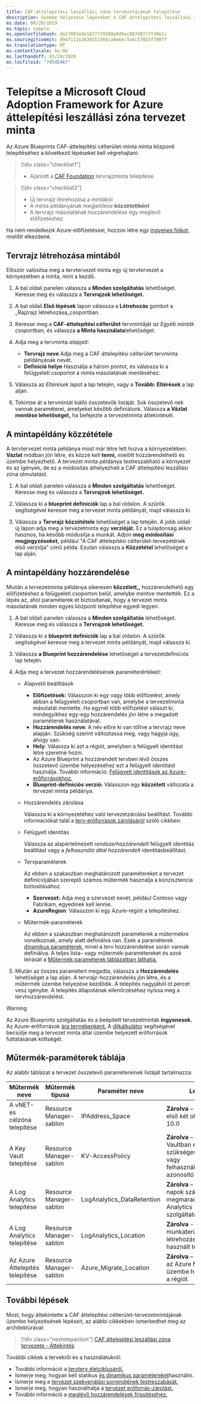 ```yaml
---
title: CAF-áttelepítési leszállási zóna tervmintájának telepítése
description: Üzembe helyezése lépéseket a CAF áttelepítési leszállási zóna tervezet minta, beleértve a tervezet összetevő paraméter részleteit.
ms.date: 08/20/2019
ms.topic: sample
ms.openlocfilehash: da17083e8e1b27739288a9d9ac087d071ff4861c
ms.sourcegitcommit: 0947111b263015136bca0e6ec5a8c570b3f700ff
ms.translationtype: MT
ms.contentlocale: hu-HU
ms.lasthandoff: 03/24/2020
ms.locfileid: "74545467"
---
```

# <a name="deploy-the-microsoft-cloud-adoption-framework-for-azure-migrate-landing-zone-blueprint-sample"></a>Telepítse a Microsoft Cloud Adoption Framework for Azure áttelepítési leszállási zóna tervezet minta

Az Azure Blueprints CAF-áttelepítési célterület-minta minta központi telepítéséhez a következő lépéseket kell végrehajtani:

> [!div class="checklist1"]
> - Ajánlott a [CAF Foundation](../caf-foundation/index.md) tervrajzminta telepítése

> [!div class="checklist2"]
> - Új tervrajz létrehozása a mintából
> - A minta példányának megjelölése **közzétettként**
> - A tervrajz másolatának hozzárendelése egy meglévő előfizetéshez

Ha nem rendelkezik Azure-előfizetéssel, hozzon létre egy [ingyenes fiókot,](https://azure.microsoft.com/free) mielőtt elkezdené.

## <a name="create-blueprint-from-sample"></a>Tervrajz létrehozása mintából

Először valósítsa meg a tervtervezet minta egy új tervtervezet a környezetben a minta, mint a kezdő.

1. A bal oldali panelen válassza a **Minden szolgáltatás** lehetőséget. Keresse meg és válassza a **Tervrajzok lehetőséget.**

1. A bal oldali **Első lépések** lapon válassza a **Létrehozás** gombot a _Rajzrajz létrehozása_csoportban.

1. Keresse meg a **CAF-áttelepítési célterület** tervmintáját _az Egyéb minták csoportban,_ és válassza **a Minta használata**lehetőséget.

1. Adja meg a tervminta _alapjait:_
   - **Tervrajz neve** Adja meg a CAF áttelepítési célterület tervminta példányának nevét.
   - **Definíció helye** Használja a három pontot, és válassza ki a felügyeleti csoportot a minta másolatának mentéséhez.

1. Válassza az _Eltérések_ lapot a lap tetején, vagy a **Tovább: Eltérések** a lap alján.

1. Tekintse át a tervmintát kiálló összetevők listáját. Sok összetevő nek vannak paraméterei, amelyeket később definiálunk. Válassza **a Vázlat mentése lehetőséget,** ha befejezte a tervezetminta áttekintését.

## <a name="publish-the-sample-copy"></a>A mintapéldány közzététele

A tervtervezet minta példánya most már létre lett hozva a környezetében. **Vázlat** módban jön létre, és közzé kell **tenni,** mielőtt hozzárendelhető és üzembe helyezhető. A tervezet minta példánya testreszabható a környezet és az igények, de ez a módosítás áthelyezheti a CAF áttelepítési leszállási zóna útmutatást.

1. A bal oldali panelen válassza a **Minden szolgáltatás** lehetőséget. Keresse meg és válassza a **Tervrajzok lehetőséget.**

1. Válassza ki a **blueprint definíciók** lap a bal oldalon. A szűrők segítségével keresse meg a tervezet minta példányát, majd válassza ki.

1. Válassza a **Tervrajz közzététele** lehetőséget a lap tetején. A jobb oldali új lapon adja meg a tervezetminta egy **verzióját.** Ez a tulajdonság akkor hasznos, ha később módosítja a munkát. Adjon **meg módosítási megjegyzéseket,** például "A CAF áttelepítési célterület-tervezetének első verziója" című példa. Ezután válassza a **Közzététel** lehetőséget a lap alján.

## <a name="assign-the-sample-copy"></a>A mintapéldány hozzárendelése

Miután a tervezetminta példánya sikeresen **közzélett,,** hozzárendelhető egy előfizetéshez a felügyeleti csoporton belül, amelybe mentve mentették. Ez a lépés az, ahol paraméterek et biztosítanak, hogy a tervezet minta másolatának minden egyes központi telepítése egyedi legyen.

1. A bal oldali panelen válassza a **Minden szolgáltatás** lehetőséget. Keresse meg és válassza a **Tervrajzok lehetőséget.**

1. Válassza ki a **blueprint definíciók** lap a bal oldalon. A szűrők segítségével keresse meg a tervezet minta példányát, majd válassza ki.

1. Válassza **a Blueprint hozzárendelése** lehetőséget a tervezetdefiníciós lap tetején.

1. Adja meg a tervezet hozzárendelésének paraméterértékeit:

   - Alapvető beállítások
     - **Előfizetések:** Válasszon ki egy vagy több előfizetést, amely abban a felügyeleti csoportban van, amelybe a tervezetminta másolatát mentette. Ha egynél több előfizetést választ ki, mindegyikhez egy-egy hozzárendelés jön létre a megadott paraméterek használatával.
     - **Hozzárendelés neve**: A név előre ki van töltve a tervrajz neve alapján.
       Szükség szerint változtassa meg, vagy hagyja úgy, ahogy van.
     - **Hely**: Válassza ki azt a régiót, amelyben a felügyelt identitást létre szeretné hozni.
     - Az Azure Blueprint a hozzárendelt tervben lévő összes összetevő üzembe helyezéséhez ezt a felügyelt identitást használja.
       További információ: [Felügyelt identitások az Azure-erőforrásokhoz.](../../../../active-directory/managed-identities-azure-resources/overview.md)
     - **Blueprint-definíciós verzió:** Válasszon egy **közzétett** változata a tervezet minta példánya.
    
   - Hozzárendelés zárolása

     Válassza ki a környezetéhez való tervezetzárolási beállítást. További információkat talál a [terv-erőforrások zárolásáról](../../concepts/resource-locking.md) szóló cikkben.

   - Felügyelt identitás

     Válassza az alapértelmezett _rendszerhozzárendelt_ felügyelt identitás beállítást vagy a _felhasználó által hozzárendelt_ identitásbeállítást.

   - Tervparaméterek

     Az ebben a szakaszban meghatározott paramétereket a tervezet definíciójában szereplő számos műtermék használja a konzisztencia biztosításához.

       - **Szervezet:** Adja meg a szervezet nevét, például Contoso vagy Fabrikam, egyedinek kell lennie.
       - **AzureRegion**: Válasszon ki egy Azure-régiót a telepítéshez.
       
   - Műtermék-paraméterek

     Az ebben a szakaszban meghatározott paraméterek a műtermékre vonatkoznak, amely alatt definiálva van. Ezek a paraméterek [dinamikus paraméterek,](../../concepts/parameters.md#dynamic-parameters) mivel a terv hozzárendelése során vannak definiálva. A teljes lista- vagy műtermék-paramétereket és azok leírását a [Műtermék paraméterek táblázatban láthatja.](#artifact-parameters-table)

1. Miután az összes paramétert megadta, válassza a **Hozzárendelés** lehetőséget a lap alján. A tervrajz-hozzárendelés jön létre, és a műtermék üzembe helyezése kezdődik. A telepítés nagyjából öt percet vesz igénybe. A telepítés állapotának ellenőrzéséhez nyissa meg a tervhozzárendelést.

> [!WARNING]
> Az Azure Blueprints szolgáltatás és a beépített tervezetminták **ingyenesek.** Az Azure-erőforrások [ára termékenként.](https://azure.microsoft.com/pricing/) A [díjkalkulátor](https://azure.microsoft.com/pricing/calculator/) segítségével becsülje meg a tervezet minta által üzembe helyezett erőforrások futtatásának költségét.

## <a name="artifact-parameters-table"></a>Műtermék-paraméterek táblája

Az alábbi táblázat a tervezet összetevő paramétereinek listáját tartalmazza:

|Műtermék neve|Műtermék típusa|Paraméter neve|Leírás|
|-|-|-|-|
|A vNET-es célzóna telepítése|Resource Manager-sablon|IPAddress_Space|**Zárolva** – Adja meg az első két oktett példát, 10.0|
|A Key Vault telepítése|Resource Manager-sablon|KV-AccessPolicy|**Zárolva** – A Key Vaultban engedélyhez szükséges csoport- vagy felhasználóiobjektum-azonosító|
|A Log Analytics telepítése|Resource Manager-sablon|LogAnalytics_DataRetention|**Zárolva** – Az adatok napok száma megmarad a Log Analytics szolgáltatásban|
|A Log Analytics telepítése|Resource Manager-sablon|LogAnalytics_Location|**Zárolva** - A munkaterület létrehozásakor használt terület|
|Az Azure Áttelepítés telepítése|Resource Manager-sablon|Azure_Migrate_Location|**Zárolva** – Válassza ki az Azure Migrate üzembe helyezéséhez a régiót|

## <a name="next-steps"></a>További lépések

Most, hogy áttekintette a CAF áttelepítési célterület-tervezetmintájának üzembe helyezésének lépéseit, az alábbi cikkekben ismerkedhet meg az architektúrával:

> [!div class="nextstepaction"]
> [CAF áttelepítési leszállási zóna tervezete - Áttekintés](./index.md)

További cikkek a tervekről és a használatukról:

- További információ a [tervterv életciklusáról.](../../concepts/lifecycle.md)
- Ismerje meg, hogyan kell statikus [és dinamikus paramétereket](../../concepts/parameters.md)használni.
- Ismerje meg a [tervezet szekvenálási sorrendjének testreszabását.](../../concepts/sequencing-order.md)
- Ismerje meg, hogyan használhatja a [tervezet erőforrás-zárolást.](../../concepts/resource-locking.md)
- További információ a [meglévő hozzárendelések frissítéséhez.](../../how-to/update-existing-assignments.md)